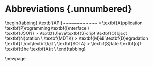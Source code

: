 # Abbreviations {.unnumbered}

\begin{tabbing}
\textbf{API}~~~~~~~~~~~~ \= \textbf{A}pplication \textbf{P}rogramming \textbf{I}nterface \\  
\textbf{JSON} \> \textbf{J}ava\textbf{S}cript \textbf{O}bject \textbf{N}otation \\
\textbf{MDTK} \> \textbf{M}idi \textbf{D}egradation \textbf{T}ool\textbf{k}it \\
\textbf{SOTA} \> \textbf{S}tate \textbf{o}f \textbf{t}he \textbf{A}rt \\
\end{tabbing}

\newpage
